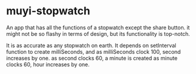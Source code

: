 # muyi-stopwatch
An app that has all the functions of a stopwatch except the share button.
it might not be so flashy in terms of design, but its functionality is top-notch.

It is as accurate as any stopwatch on earth. It depends on setInterval function to create milliSeconds, 
and as milliSeconds clock 100, second increases by one. 
as second clocks 60, a minute is created
as minute clocks 60, hour increases by one.

